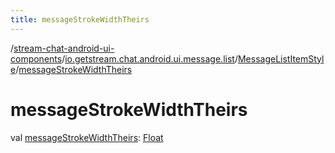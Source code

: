 ```yaml
---
title: messageStrokeWidthTheirs
---
```

/[stream-chat-android-ui-components](../../index.md)/[io.getstream.chat.android.ui.message.list](../index.md)/[MessageListItemStyle](index.md)/[messageStrokeWidthTheirs](messageStrokeWidthTheirs.md)  
  
  
  
# messageStrokeWidthTheirs  
val [messageStrokeWidthTheirs](messageStrokeWidthTheirs.md): [Float](https://kotlinlang.org/api/latest/jvm/stdlib/kotlin/-float/index.html)
